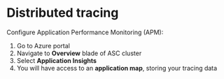 # Distributed tracing

Configure Application Performance Monitoring (APM):

1. Go to Azure portal
2. Navigate to **Overview** blade of ASC cluster
3. Select **Application Insights**
4. You will have access to an **application map**, storing your tracing data
